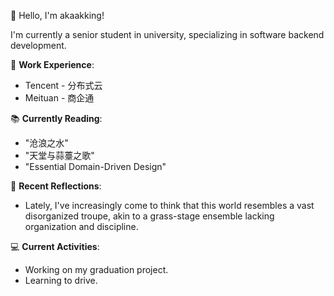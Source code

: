 👋 Hello, I'm akaakking!

I'm currently a senior student in university, specializing in software backend development.

💼 **Work Experience**:
- Tencent - 分布式云
- Meituan - 商企通

📚 **Currently Reading**:
- "沧浪之水" 
- "天堂与蒜薹之歌" 
- "Essential Domain-Driven Design" 

💭 **Recent Reflections**:
- Lately, I've increasingly come to think that this world resembles a vast disorganized troupe, akin to a grass-stage ensemble lacking organization and discipline.

💻 **Current Activities**:
- Working on my graduation project.
- Learning to drive.
